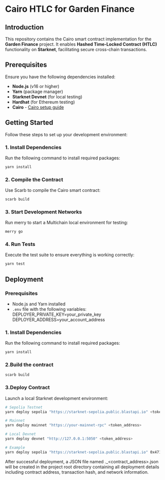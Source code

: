 # **Cairo HTLC for Garden Finance**  

## **Introduction**  

This repository contains the Cairo smart contract implementation for the **Garden Finance** project. It enables **Hashed Time-Locked Contract (HTLC)** functionality on **Starknet**, facilitating secure cross-chain transactions.  

## **Prerequisites**  

Ensure you have the following dependencies installed:  

- **Node.js** (v16 or higher)  
- **Yarn** (package manager)  
- **Starknet Devnet** (for local testing)  
- **Hardhat** (for Ethereum testing)  
- **Cairo** - [Cairo setup guide][cairo-book]

[cairo-book]: https://book.cairo-lang.org/


## **Getting Started**  

Follow these steps to set up your development environment:  

### **1. Install Dependencies**  
Run the following command to install required packages:  

```bash
yarn install
```

### **2. Compile the Contract**  
Use Scarb to compile the Cairo smart contract: 

```bash
scarb build
```
### **3. Start Development Networks**  
Run merry to start a Multichain local environment for testing:

```bash
merry go
```
### **4. Run Tests**  
Execute the test suite to ensure everything is working correctly:

```bash
yarn test
```

## **Deployment**  

### Prerequisites
- Node.js and Yarn installed
- `.env` file with the following variables:
DEPLOYER_PRIVATE_KEY=your_private_key
DEPLOYER_ADDRESS=your_account_address

### **1. Install Dependencies**  
Run the following command to install required packages:  

```bash
yarn install
```

### **2.Build the contract**  
```bash
scarb build
```
### **3.Deploy Contract**  
Launch a local Starknet development environment:

```bash
# Sepolia Testnet
yarn deploy sepolia "https://starknet-sepolia.public.blastapi.io" <token_address>

# Mainnet
yarn deploy mainnet "https://your-mainnet-rpc" <token_address>

# Local Devnet
yarn deploy devnet "http://127.0.0.1:5050" <token_address>

# Example
yarn deploy sepolia "https://starknet-sepolia.public.blastapi.io" 0x4718F5A0FC34CC1AF16A1CDEE98FFB20C31F5CD61D6AB07201858F4287C938D
```
After successful deployment, a JSON file named .<network>_<contract_address>.json will be created in the project root directory containing all deployment details including contract address, transaction hash, and network information.
